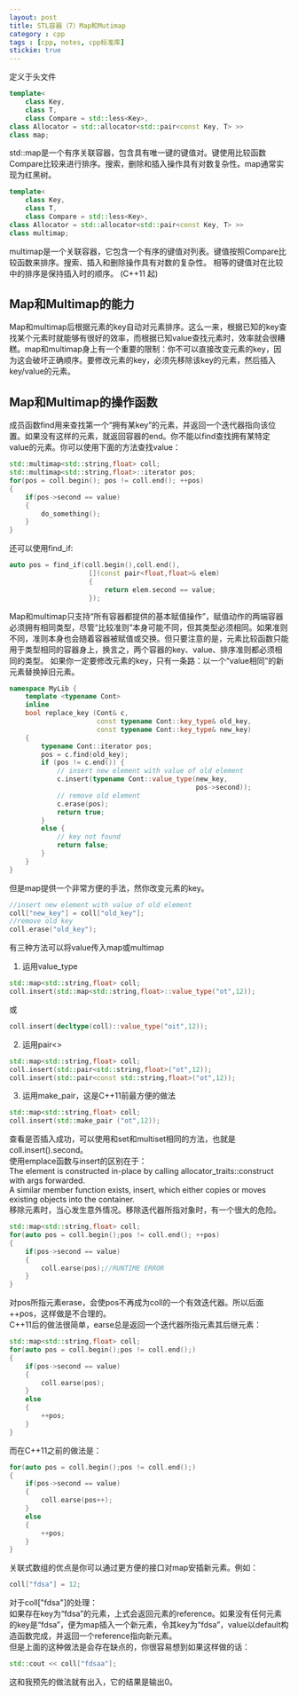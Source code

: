 ```yaml
---
layout: post
title: STL容器（7）Map和Mutimap
category : cpp
tags : [cpp, notes, cpp标准库]
stickie: true
---
```



定义于头文件 <map>

```c++
template<
    class Key,
    class T,
    class Compare = std::less<Key>,
class Allocator = std::allocator<std::pair<const Key, T> >> 
class map;
```
std::map是一个有序关联容器，包含具有唯一键的键值对。键使用比较函数Compare比较来进行排序。搜索，删除和插入操作具有对数复杂性。map通常实现为红黑树。

```c++
template<
    class Key,
    class T,
    class Compare = std::less<Key>,
class Allocator = std::allocator<std::pair<const Key, T> >> 
class multimap;
```
multimap是一个关联容器，它包含一个有序的键值对列表。键值按照Compare比较函数来排序。搜索、插入和删除操作具有对数的复杂性。
 相等的键值对在比较中的排序是保持插入时的顺序。 (C++11 起)

Map和Multimap的能力
---
Map和multimap后根据元素的key自动对元素排序。这么一来，根据已知的key查找某个元素时就能够有很好的效率，而根据已知value查找元素时，效率就会很糟糕。map和multimap身上有一个重要的限制：你不可以直接改变元素的key，因为这会破坏正确顺序。要修改元素的key，必须先移除该key的元素，然后插入key/value的元素。

Map和Multimap的操作函数
---
成员函数find用来查找第一个“拥有某key”的元素，并返回一个迭代器指向该位置。如果没有这样的元素，就返回容器的end。你不能以find查找拥有某特定value的元素。你可以使用下面的方法查找value：

```c++
std::multimap<std::string,float> coll;
std::multimap<std::string,float>::iterator pos;
for(pos = coll.begin(); pos != coll.end(); ++pos)
{
	if(pos->second == value)
	{
		do_something();
	}
}
```
还可以使用find_if:

```c++
auto pos = find_if(coll.begin(),coll.end(),
					[](const pair<float,float>& elem)
					{
						return elem.second == value;
					});
```
Map和multimap只支持“所有容器都提供的基本赋值操作”，赋值动作的两端容器必须拥有相同类型，尽管“比较准则”本身可能不同，但其类型必须相同。如果准则不同，准则本身也会随着容器被赋值或交换。但只要注意的是，元素比较函数只能用于类型相同的容器身上，换言之，两个容器的key、value、排序准则都必须相同的类型。
如果你一定要修改元素的key，只有一条路：以一个“value相同”的新元素替换掉旧元素。

```c++
namespace MyLib {
    template <typename Cont>
    inline
    bool replace_key (Cont& c,
                      const typename Cont::key_type& old_key,
                      const typename Cont::key_type& new_key)
    {
        typename Cont::iterator pos;
        pos = c.find(old_key);
        if (pos != c.end()) {
            // insert new element with value of old element
            c.insert(typename Cont::value_type(new_key,
                                               pos->second));
            // remove old element
            c.erase(pos);
            return true;
        }
        else {
            // key not found
            return false;
        }
    }
}
```
但是map提供一个非常方便的手法，然你改变元素的key。

```c++
//insert new element with value of old element
coll["new_key"] = coll["old_key"];
//remove old key
coll.erase("old_key");
```
有三种方法可以将value传入map或multimap

1.  运用value_type

```c++
std::map<std::string,float> coll;
coll.insert(std::map<std::string,float>::value_type("ot",12));
```
或

```c++
coll.insert(decltype(coll)::value_type("oit",12));
```
2.  运用pair<>

```c++
std::map<std::string,float> coll;
coll.insert(std::pair<std::string,float>("ot",12));
coll.insert(std::pair<const std::string,float>("ot",12));
```
3.  运用make_pair，这是C++11前最方便的做法

```c++
std::map<std::string,float> coll;
coll.insert(std::make_pair ("ot",12));
```
查看是否插入成功，可以使用和set和multiset相同的方法，也就是coll.insert().second。  
使用emplace函数与insert的区别在于：  
The element is constructed in-place by calling allocator_traits::construct with args forwarded.  
A similar member function exists, insert, which either copies or moves existing objects into the container.  
移除元素时，当心发生意外情况。移除迭代器所指对象时，有一个很大的危险。

```c++
std::map<std::string,float> coll;
for(auto pos = coll.begin();pos != coll.end(); ++pos)
{
	if(pos->second == value)
	{
		coll.earse(pos);//RUNTIME ERROR
	}
}
```
对pos所指元素erase，会使pos不再成为coll的一个有效迭代器。所以后面++pos，这样做是不合理的。  
C++11后的做法很简单，earse总是返回一个迭代器所指元素其后继元素：

```c++
std::map<std::string,float> coll;
for(auto pos = coll.begin();pos != coll.end();)
{
	if(pos->second == value)
	{
		coll.earse(pos);
	}
	else
	{
    	++pos;
	}
}
```
而在C++11之前的做法是：

```c++
for(auto pos = coll.begin();pos != coll.end();)
{
	if(pos->second == value)
	{
		coll.earse(pos++);	
	}
	else
	{
    	++pos;
	}
}
```
关联式数组的优点是你可以通过更方便的接口对map安插新元素。例如：

```c++
coll["fdsa"] = 12;
```
对于coll["fdsa"]的处理：  
如果存在key为“fdsa”的元素，上式会返回元素的reference。如果没有任何元素的key是“fdsa”，便为map插入一个新元素，令其key为“fdsa”，value以default构造函数完成，并返回一个reference指向新元素。  
但是上面的这种做法是会存在缺点的，你很容易想到如果这样做的话：

```c++
std::cout << coll["fdsaa"];
```
这和我预先的做法就有出入，它的结果是输出0。
